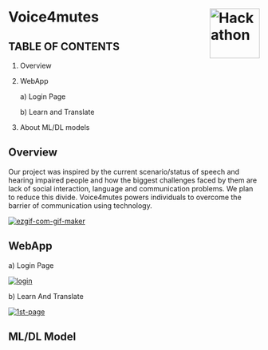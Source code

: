 # Voice4mutes   <a href="https://ibb.co/ZBqXs2t"><img src="https://i.ibb.co/YcHQ90Y/Hackathon.png" align="right" width="100px" alt="Hackathon" border="0"></a>

## TABLE OF CONTENTS

1. Overview

2. WebApp
    
     a) Login Page
    
     b) Learn and Translate

3. About ML/DL models

## Overview

Our project was inspired by the current scenario/status of speech and hearing impaired people and how the biggest challenges faced by them are  lack of social interaction, language and communication problems. We plan to reduce this divide. Voice4mutes powers individuals to overcome the barrier of communication using technology.

<a href="https://imgbb.com/"><img src="https://i.ibb.co/NtxcZps/ezgif-com-gif-maker.gif" alt="ezgif-com-gif-maker" border="0"></a>


## WebApp

a) Login Page

<a href="https://ibb.co/48w1xBS"><img src="https://i.ibb.co/6HcX56t/login.jpg" alt="login" border="0"></a>

b) Learn And Translate

<a href="https://ibb.co/vPpL8By"><img src="https://i.ibb.co/Nj5Wz3D/1st-page.jpg" alt="1st-page" border="0"></a>

## ML/DL Model

